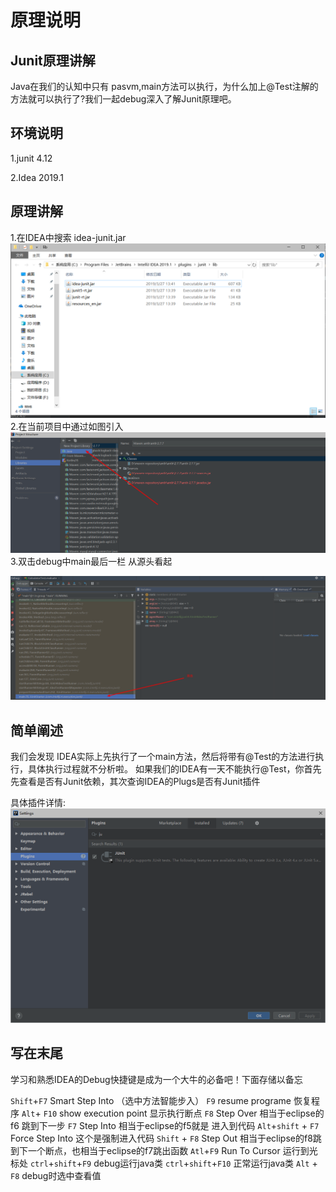# 原理说明

## Junit原理讲解

Java在我们的认知中只有 pasvm,main方法可以执行，为什么加上@Test注解的方法就可以执行了?我们一起debug深入了解Junit原理吧。


## 环境说明

1.junit 4.12

2.Idea 2019.1

## 原理讲解

1.在IDEA中搜索 idea-junit.jar
![step1](https://raw.githubusercontent.com/BoomManPro/unit-test/master/docs/images/junit-2.png)
2.在当前项目中通过如图引入
![step2](https://raw.githubusercontent.com/BoomManPro/unit-test/master/docs/images/junit-3.png)
3.双击debug中main最后一栏 从源头看起

![step3](https://raw.githubusercontent.com/BoomManPro/unit-test/master/docs/images/junit-4.png)

## 简单阐述

我们会发现 IDEA实际上先执行了一个main方法，然后将带有@Test的方法进行执行，具体执行过程就不分析啦。
如果我们的IDEA有一天不能执行@Test，你首先先查看是否有Junit依赖，其次查询IDEA的Plugs是否有Junit插件

具体插件详情:
![plugins](https://raw.githubusercontent.com/BoomManPro/unit-test/master/docs/images/juit-plugins-for-idea.png)

## 写在末尾

学习和熟悉IDEA的Debug快捷键是成为一个大牛的必备吧！下面存储以备忘

`Shift`+`F7`                     Smart Step Into （选中方法智能步入）
`F9`                                   resume programe 恢复程序
`Alt`+ `F10`                      show execution point 显示执行断点
`F8`                                   Step Over 相当于eclipse的f6      跳到下一步
`F7`                                   Step Into 相当于eclipse的f5就是  进入到代码
`Alt`+`shift` + `F7`         Force Step Into 这个是强制进入代码
`Shift` + `F8`                   Step Out  相当于eclipse的f8跳到下一个断点，也相当于eclipse的f7跳出函数
`Atl`+`F9`                         Run To Cursor 运行到光标处
`ctrl`+`shift`+`F9`        debug运行java类
`ctrl`+`shift`+`F10`      正常运行java类
`Alt` + `F8`                      debug时选中查看值